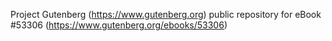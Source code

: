 Project Gutenberg (https://www.gutenberg.org) public repository for eBook #53306 (https://www.gutenberg.org/ebooks/53306)
